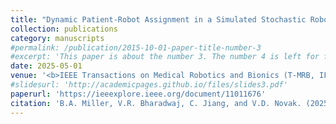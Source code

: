 ```yaml
---
title: "Dynamic Patient-Robot Assignment in a Simulated Stochastic Robotic Rehabilitation Gym"
collection: publications
category: manuscripts
#permalink: /publication/2015-10-01-paper-title-number-3
#excerpt: 'This paper is about the number 3. The number 4 is left for future work.'
date: 2025-05-01
venue: '<b>IEEE Transactions on Medical Robotics and Bionics (T-MRB, IF: 3.8)</b>'
#slidesurl: 'http://academicpages.github.io/files/slides3.pdf'
paperurl: 'https://ieeexplore.ieee.org/document/11011676'
citation: 'B.A. Miller, V.R. Bharadwaj, C. Jiang, and V.D. Novak. (2025). &quot;Dynamic Patient-Robot Assignment in a Simulated Stochastic Robotic Rehabilitation Gym.&quot; <i>IEEE Transactions on Medical Robotics and Bionics</i>. DOI: 10.1109/TMRB.2025.3573025.'
---
```

